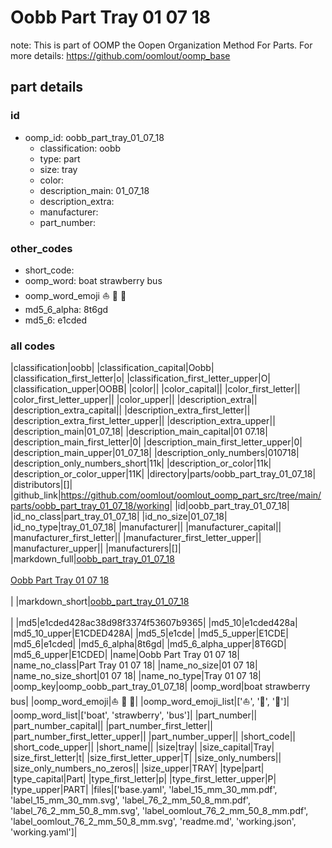# Oobb Part Tray 01 07 18  

note: This is part of OOMP the Oopen Organization Method For Parts. For more details: https://github.com/oomlout/oomp_base

##  part details





### id
* oomp_id: oobb_part_tray_01_07_18
  * classification: oobb
  * type: part
  * size: tray
  * color: 
  * description_main: 01_07_18
  * description_extra: 
  * manufacturer: 
  * part_number: 

### other_codes
* short_code: 
* oomp_word: boat strawberry bus
* oomp_word_emoji :boat: :strawberry: :bus:
* md5_6_alpha: 8t6gd
* md5_6: e1cded

### all codes 
|classification|oobb|
|classification_capital|Oobb|
|classification_first_letter|o|
|classification_first_letter_upper|O|
|classification_upper|OOBB|
|color||
|color_capital||
|color_first_letter||
|color_first_letter_upper||
|color_upper||
|description_extra||
|description_extra_capital||
|description_extra_first_letter||
|description_extra_first_letter_upper||
|description_extra_upper||
|description_main|01_07_18|
|description_main_capital|01 07.18|
|description_main_first_letter|0|
|description_main_first_letter_upper|0|
|description_main_upper|01_07_18|
|description_only_numbers|010718|
|description_only_numbers_short|11k|
|description_or_color|11k|
|description_or_color_upper|11K|
|directory|parts/oobb_part_tray_01_07_18|
|distributors|[]|
|github_link|https://github.com/oomlout/oomlout_oomp_part_src/tree/main/parts/oobb_part_tray_01_07_18/working|
|id|oobb_part_tray_01_07_18|
|id_no_class|part_tray_01_07_18|
|id_no_size|01_07_18|
|id_no_type|tray_01_07_18|
|manufacturer||
|manufacturer_capital||
|manufacturer_first_letter||
|manufacturer_first_letter_upper||
|manufacturer_upper||
|manufacturers|[]|
|markdown_full|[oobb_part_tray_01_07_18](https://github.com/oomlout/oomlout_oomp_part_src/tree/main/parts/oobb_part_tray_01_07_18/working)<br>[](https://github.com/oomlout/oomlout_oomp_part_src/tree/main/parts/oobb_part_tray_01_07_18/working)<br>[Oobb Part Tray 01 07 18](https://github.com/oomlout/oomlout_oomp_part_src/tree/main/parts/oobb_part_tray_01_07_18/working)<br><br>|
|markdown_short|[oobb_part_tray_01_07_18](https://github.com/oomlout/oomlout_oomp_part_src/tree/main/parts/oobb_part_tray_01_07_18/working)<br><br>|
|md5|e1cded428ac38d98f3374f53607b9365|
|md5_10|e1cded428a|
|md5_10_upper|E1CDED428A|
|md5_5|e1cde|
|md5_5_upper|E1CDE|
|md5_6|e1cded|
|md5_6_alpha|8t6gd|
|md5_6_alpha_upper|8T6GD|
|md5_6_upper|E1CDED|
|name|Oobb Part Tray 01 07 18|
|name_no_class|Part Tray 01 07 18|
|name_no_size|01 07 18|
|name_no_size_short|01 07 18|
|name_no_type|Tray 01 07 18|
|oomp_key|oomp_oobb_part_tray_01_07_18|
|oomp_word|boat strawberry bus|
|oomp_word_emoji|:boat: :strawberry: :bus:|
|oomp_word_emoji_list|[':boat:', ':strawberry:', ':bus:']|
|oomp_word_list|['boat', 'strawberry', 'bus']|
|part_number||
|part_number_capital||
|part_number_first_letter||
|part_number_first_letter_upper||
|part_number_upper||
|short_code||
|short_code_upper||
|short_name||
|size|tray|
|size_capital|Tray|
|size_first_letter|t|
|size_first_letter_upper|T|
|size_only_numbers||
|size_only_numbers_no_zeros||
|size_upper|TRAY|
|type|part|
|type_capital|Part|
|type_first_letter|p|
|type_first_letter_upper|P|
|type_upper|PART|
|files|['base.yaml', 'label_15_mm_30_mm.pdf', 'label_15_mm_30_mm.svg', 'label_76_2_mm_50_8_mm.pdf', 'label_76_2_mm_50_8_mm.svg', 'label_oomlout_76_2_mm_50_8_mm.pdf', 'label_oomlout_76_2_mm_50_8_mm.svg', 'readme.md', 'working.json', 'working.yaml']|

